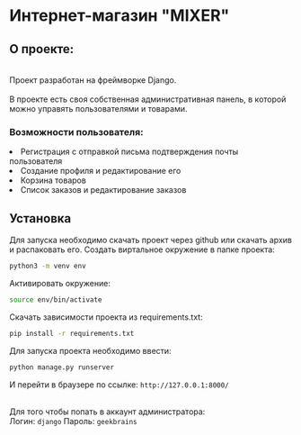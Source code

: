 # Интернет-магазин "MIXER"

## О проекте:

<br>Проект разработан на фреймворке Django.</br>
<br>В проекте есть своя собственная административная панель, в которой можно управять пользователями
и товарами.</br>

### Возможности пользователя:
<li>Регистрация с отправкой письма подтверждения почты пользователя</li>
<li>Создание профиля и редактирование его</li>
<li>Корзина товаров</li>
<li>Список заказов и редактирование заказов</li>



## Установка 
Для запуска необходимо скачать проект через github или скачать архив и распаковать его.
Создать виртальное окружение в папке проекта:

```bash 
python3 -m venv env
```
Активировать окружение:
```bash 
source env/bin/activate
```
Скачать зависимости проекта из requirements.txt:
```bash
pip install -r requirements.txt
```
Для запуска проекта необходимо ввести:
```bash
python manage.py runserver
```
И перейти в браузере по ссылке:
`http://127.0.0.1:8000/`

<br>Для того чтобы попать в аккаунт администратора:</br>
Логин:
`django`
Пароль:
`geekbrains`

